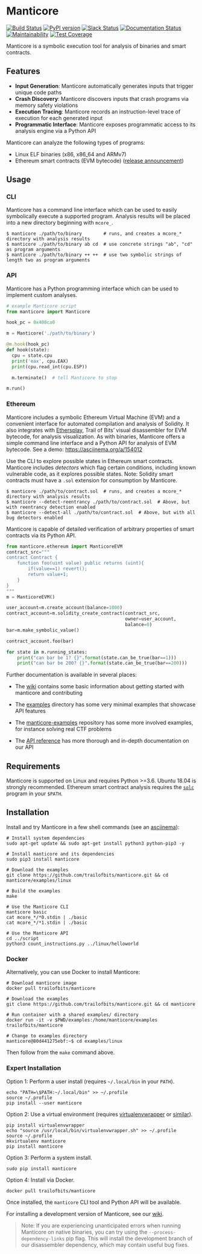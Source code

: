 # Manticore

[![Build Status](https://travis-ci.org/trailofbits/manticore.svg?branch=master)](https://travis-ci.org/trailofbits/manticore)
[![PyPI version](https://badge.fury.io/py/manticore.svg)](https://badge.fury.io/py/manticore)
[![Slack Status](https://empireslacking.herokuapp.com/badge.svg)](https://empireslacking.herokuapp.com)
[![Documentation Status](https://readthedocs.org/projects/manticore/badge/?version=latest)](http://manticore.readthedocs.io/en/latest/?badge=latest)
[![Maintainability](https://api.codeclimate.com/v1/badges/9161568d8378cea903f4/maintainability)](https://codeclimate.com/github/trailofbits/manticore/maintainability)
[![Test Coverage](https://api.codeclimate.com/v1/badges/9161568d8378cea903f4/test_coverage)](https://codeclimate.com/github/trailofbits/manticore/test_coverage)

Manticore is a symbolic execution tool for analysis of binaries and smart contracts.

## Features

- **Input Generation**: Manticore automatically generates inputs that trigger unique code paths
- **Crash Discovery**: Manticore discovers inputs that crash programs via memory safety violations
- **Execution Tracing**: Manticore records an instruction-level trace of execution for each generated input
- **Programmatic Interface**: Manticore exposes programmatic access to its analysis engine via a Python API

Manticore can analyze the following types of programs:

- Linux ELF binaries (x86, x86_64 and ARMv7)
- Ethereum smart contracts (EVM bytecode) ([release announcement](https://github.com/trailofbits/manticore/releases/tag/0.1.6))

## Usage

### CLI

Manticore has a command line interface which can be used to easily symbolically execute a supported program. Analysis results will be placed into a new directory beginning with `mcore_`.


```
$ manticore ./path/to/binary        # runs, and creates a mcore_* directory with analysis results
$ manticore ./path/to/binary ab cd  # use concrete strings "ab", "cd" as program arguments
$ manticore ./path/to/binary ++ ++  # use two symbolic strings of length two as program arguments
```

### API

Manticore has a Python programming interface which can be used to implement custom analyses.


```python
# example Manticore script
from manticore import Manticore

hook_pc = 0x400ca0

m = Manticore('./path/to/binary')

@m.hook(hook_pc)
def hook(state):
  cpu = state.cpu
  print('eax', cpu.EAX)
  print(cpu.read_int(cpu.ESP))

  m.terminate()  # tell Manticore to stop

m.run()
```

### Ethereum

Manticore includes a symbolic Ethereum Virtual Machine (EVM) and a convenient interface for automated compilation and analysis of Solidity. It also integrates with [Ethersplay](https://github.com/trailofbits/ethersplay), Trail of Bits’ visual disassembler for EVM bytecode, for analysis visualization. As with binaries, Manticore offers a simple command line interface and a Python API for analysis of EVM bytecode. See a demo: https://asciinema.org/a/154012

Use the CLI to explore possible states in Ethereum smart contracts. Manticore includes _detectors_ which flag certain conditions, including known vulnerable code, as it explores possible states. Note: Solidity smart contracts must have a `.sol` extension for consumption by Manticore.

```
$ manticore ./path/to/contract.sol  # runs, and creates a mcore_* directory with analysis results
$ manticore --detect-reentrancy ./path/to/contract.sol  # Above, but with reentrancy detection enabled
$ manticore --detect-all ./path/to/contract.sol  # Above, but with all bug detectors enabled
```

Manticore is capable of detailed verification of arbitrary properties of smart contracts via its Python API.

```python
from manticore.ethereum import ManticoreEVM
contract_src="""
contract Contract {
    function foo(uint value) public returns (uint){
        if(value==1) revert();
        return value+1;
    }
}
"""
m = ManticoreEVM()

user_account=m.create_account(balance=1000)
contract_account=m.solidity_create_contract(contract_src,
                                            owner=user_account,
                                            balance=0)
bar=m.make_symbolic_value()

contract_account.foo(bar)

for state in m.running_states:
    print("can bar be 1? {}".format(state.can_be_true(bar==1)))
    print("can bar be 200? {}".format(state.can_be_true(bar==200)))

```

Further documentation is available in several places:

  * The [wiki](https://github.com/trailofbits/manticore/wiki) contains some
    basic information about getting started with manticore and contributing

  * The [examples](examples) directory has some very minimal examples that
    showcase API features

  * The [manticore-examples](https://github.com/trailofbits/manticore-examples)
    repository has some more involved examples, for instance solving real CTF problems

  * The [API reference](http://manticore.readthedocs.io/en/latest/) has more
    thorough and in-depth documentation on our API

## Requirements

Manticore is supported on Linux and requires Python >=3.6. Ubuntu 18.04 is strongly recommended.
Ethereum smart contract analysis requires the [`solc`](https://github.com/ethereum/solidity) program in your `$PATH`.

## Installation

Install and try Manticore in a few shell commands (see an [asciinema](https://asciinema.org/a/567nko3eh2yzit099s0nq4e8z)):

```
# Install system dependencies
sudo apt-get update && sudo apt-get install python3 python-pip3 -y

# Install manticore and its dependencies
sudo pip3 install manticore

# Download the examples
git clone https://github.com/trailofbits/manticore.git && cd manticore/examples/linux

# Build the examples
make

# Use the Manticore CLI
manticore basic
cat mcore_*/*0.stdin | ./basic
cat mcore_*/*1.stdin | ./basic

# Use the Manticore API
cd ../script
python3 count_instructions.py ../linux/helloworld
```

### Docker

Alternatively, you can use Docker to install Manticore:

```
# Download manticore image
docker pull trailofbits/manticore

# Download the examples
git clone https://github.com/trailofbits/manticore.git && cd manticore

# Run container with a shared examples/ directory
docker run -it -v $PWD/examples:/home/manticore/examples trailofbits/manticore

# Change to examples directory
manticore@80d441275ebf:~$ cd examples/linux
```

Then follow from the `make` command above.

### Expert Installation

Option 1: Perform a user install (requires `~/.local/bin` in your `PATH`).

```
echo "PATH=\$PATH:~/.local/bin" >> ~/.profile
source ~/.profile
pip install --user manticore
```

Option 2: Use a virtual environment (requires [virtualenvwrapper](https://virtualenvwrapper.readthedocs.io/en/latest/) or [similar](https://virtualenv.pypa.io/en/stable/)).

```
pip install virtualenvwrapper
echo "source /usr/local/bin/virtualenvwrapper.sh" >> ~/.profile
source ~/.profile
mkvirtualenv manticore
pip install manticore
```

Option 3: Perform a system install.

```
sudo pip install manticore
```

Option 4: Install via Docker.

```
docker pull trailofbits/manticore
```

Once installed, the `manticore` CLI tool and Python API will be available.

For installing a development version of Manticore, see our [wiki](https://github.com/trailofbits/manticore/wiki/Hacking-on-Manticore).

> Note: If you are experiencing unanticipated errors when running Manticore on native binaries, you can try using the `--process-dependency-links` pip flag. This will install the development branch of our disassembler dependency, which may contain useful bug fixes.
